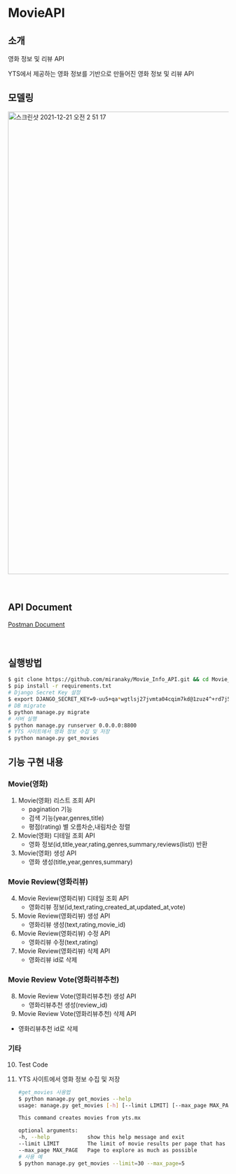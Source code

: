 # MovieAPI

## 소개

영화 정보 및 리뷰 API

YTS에서 제공하는 영화 정보를 기반으로 만들어진 영화 정보 및 리뷰 API

## 모델링

<img width="1054" alt="스크린샷 2021-12-21 오전 2 51 17" src="https://user-images.githubusercontent.com/5153352/146810713-0027575f-5c5e-4a04-8559-bb44bf02405e.png">
<br>
<br>
<br>

## API Document

[Postman Document](https://documenter.getpostman.com/view/13670333/UVRBkki7)
<br>
<br>
<br>

## 실행방법

```bash
$ git clone https://github.com/miranaky/Movie_Info_API.git && cd Movie_Info_API
$ pip install -r requirements.txt
# Django Secret Key 설정
$ export DJANGO_SECRET_KEY=9-uu5+qa*wgtlsj27jvmta04cqim7kd@1zuz4^+rd7j5@
# DB migrate
$ python manage.py migrate
# 서버 실행
$ python manage.py runserver 0.0.0.0:8800
# YTS 사이트에서 영화 정보 수집 및 저장
$ python manage.py get_movies
```

## 기능 구현 내용

### Movie(영화)

1. Movie(영화) 리스트 조회 API
   - pagination 기능
   - 검색 기능(year,genres,title)
   - 평점(rating) 별 오름차순,내림차순 정렬
2. Movie(영화) 디테일 조회 API
   - 영화 정보(id,title,year,rating,genres,summary,reviews(list)) 반환
3. Movie(영화) 생성 API
   - 영화 생성(title,year,genres,summary)

### Movie Review(영화리뷰)

4. Movie Review(영화리뷰) 디테일 조회 API
   - 영화리뷰 정보(id,text,rating,created_at,updated_at,vote)
5. Movie Review(영화리뷰) 생성 API
   - 영화리뷰 생성(text,rating,movie_id)
6. Movie Review(영화리뷰) 수정 API
   - 영화리뷰 수정(text,rating)
7. Movie Review(영화리뷰) 삭제 API
   - 영화리뷰 id로 삭제

### Movie Review Vote(영화리뷰추천)

8. Movie Review Vote(영화리뷰추천) 생성 API
   - 영화리뷰추천 생성(review_id)
9. Movie Review Vote(영화리뷰추천) 삭제 API

- 영화리뷰추천 id로 삭제

### 기타

10. Test Code
11. YTS 사이트에서 영화 정보 수집 및 저장

    ```bash
    #get_movies 사용법
    $ python manage.py get_movies --help
    usage: manage.py get_movies [-h] [--limit LIMIT] [--max_page MAX_PAGE]

    This command creates movies from yts.mx

    optional arguments:
    -h, --help            show this help message and exit
    --limit LIMIT         The limit of movie results per page that has been set
    --max_page MAX_PAGE   Page to explore as much as possible
    # 사용 예
    $ python manage.py get_movies --limit=30 --max_page=5
    ```
